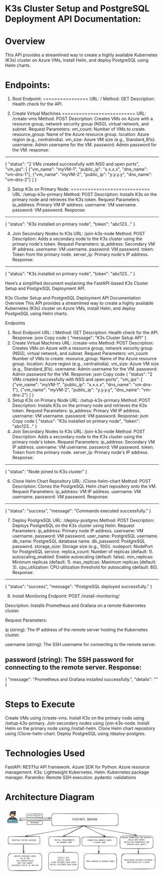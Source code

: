 

K3s Cluster Setup and PostgreSQL Deployment API Documentation:
=============================================================
Overview
========
This API provides a streamlined way to create a highly available Kubernetes (K3s) cluster on Azure VMs, install Helm, and deploy PostgreSQL using Helm charts.

Endpoints:
===========
1. Root Endpoint:
================
URL: /
Method: GET
Description: Health check for the API.



2. Create Virtual Machines
==========================
URL: /create-vms
Method: POST
Description: Creates VMs on Azure with a resource group, network security group (NSG), virtual network, and subnet.
Request Parameters:
vm_count: Number of VMs to create.
resource_group: Name of the Azure resource group.
location: Azure region (e.g., centralindia).
vm_size: Azure VM size (e.g., Standard_B1s).
username: Admin username for the VM.
password: Admin password for the VM.
response:
--------
{
  "status": "2 VMs created successfully with NSG and open ports",
  "vm_ips": [
    {"vm_name": "myVM-1", "public_ip": "x.x.x.x", "dns_name": "vm-dns-1"},
    {"vm_name": "myVM-2", "public_ip": "y.y.y.y", "dns_name": "vm-dns-2"}
  ]
}




3. Setup K3s on Primary Node:
============================
URL: /setup-k3s-primary
Method: POST
Description: Installs K3s on the primary node and retrieves the K3s token.
Request Parameters:
ip_address: Primary VM IP address.
username: VM username.
password: VM password.
Response:
--------
{
  "status": "K3s installed on primary node",
  "token": "abc123..."
}



4. Join Secondary Nodes to K3s
URL: /join-k3s-node
Method: POST
Description: Adds a secondary node to the K3s cluster using the primary node's token.
Request Parameters:
ip_address: Secondary VM IP address.
username: VM username.
password: VM password.
token: Token from the primary node.
server_ip: Primary node's IP address.
Response:
---------
{
  "status": "K3s installed on primary node",
  "token": "abc123..."
}



Here’s a simplified document explaining the FastAPI-based K3s Cluster Setup and PostgreSQL Deployment API.

K3s Cluster Setup and PostgreSQL Deployment API Documentation
Overview
This API provides a streamlined way to create a highly available Kubernetes (K3s) cluster on Azure VMs, install Helm, and deploy PostgreSQL using Helm charts.

Endpoints
1. Root Endpoint
URL: /
Method: GET
Description: Health check for the API.
Response:
json
Copy code
{
  "message": "K3s Cluster Setup API"
}
2. Create Virtual Machines
URL: /create-vms
Method: POST
Description: Creates VMs on Azure with a resource group, network security group (NSG), virtual network, and subnet.
Request Parameters:
vm_count: Number of VMs to create.
resource_group: Name of the Azure resource group.
location: Azure region (e.g., centralindia).
vm_size: Azure VM size (e.g., Standard_B1s).
username: Admin username for the VM.
password: Admin password for the VM.
Response:
json
Copy code
{
  "status": "2 VMs created successfully with NSG and open ports",
  "vm_ips": [
    {"vm_name": "myVM-1", "public_ip": "x.x.x.x", "dns_name": "vm-dns-1"},
    {"vm_name": "myVM-2", "public_ip": "y.y.y.y", "dns_name": "vm-dns-2"}
  ]
}
3. Setup K3s on Primary Node
URL: /setup-k3s-primary
Method: POST
Description: Installs K3s on the primary node and retrieves the K3s token.
Request Parameters:
ip_address: Primary VM IP address.
username: VM username.
password: VM password.
Response:
json
Copy code
{
  "status": "K3s installed on primary node",
  "token": "abc123..."
}
4. Join Secondary Nodes to K3s
URL: /join-k3s-node
Method: POST
Description: Adds a secondary node to the K3s cluster using the primary node's token.
Request Parameters:
ip_address: Secondary VM IP address.
username: VM username.
password: VM password.
token: Token from the primary node.
server_ip: Primary node's IP address.
Response:
--------
{
  "status": "Node joined to K3s cluster"
}



6. Clone Helm Chart Repository
URL: /Clone-helm-chart
Method: POST
Description: Clones the PostgreSQL Helm chart repository onto the VM.
Request Parameters:
ip_address: VM IP address.
username: VM username.
password: VM password.
Response:
---------
{
  "status": "success",
  "message": "Commands executed successfully."
}


7. Deploy PostgreSQL
URL: /deploy-postgres
Method: POST
Description: Deploys PostgreSQL on the K3s cluster using Helm.
Request Parameters:
ip_address: Primary node IP address.
username: VM username.
password: VM password.
user_name: PostgreSQL username.
db_name: PostgreSQL database name.
db_password: PostgreSQL password.
storage_size: Storage size (e.g., 10Gi).
nodeport: NodePort for PostgreSQL service.
replica_count: Number of replicas (default: 1).
autoscaling_enabled: Enable autoscaling (default: false).
min_replicas: Minimum replicas (default: 1).
max_replicas: Maximum replicas (default: 3).
cpu_utilization: CPU utilization threshold for autoscaling (default: 80).
Response:
---------
{
  "status": "success",
  "message": "PostgreSQL deployed successfully."
}


9. Install Monitoring
Endpoint:
POST /install-monitoring/

Description:
Installs Prometheus and Grafana on a remote Kubernetes cluster.

Request Parameters:

ip (string):
The IP address of the remote server hosting the Kubernetes cluster.

username (string):
The SSH username for connecting to the remote server.

password (string):
The SSH password for connecting to the remote server.
Response:
---------
{
  "message": "Prometheus and Grafana installed successfully.",
  "details": "<Command execution output>"
}







Steps to Execute
================
Create VMs using /create-vms.
Install K3s on the primary node using /setup-k3s-primary.
Join secondary nodes using /join-k3s-node.
Install Helm on the primary node using /install-helm.
Clone Helm chart repository using /Clone-helm-chart.
Deploy PostgreSQL using /deploy-postgres.



Technologies Used
==================
FastAPI: RESTful API framework.
Azure SDK for Python: Azure resource management.
K3s: Lightweight Kubernetes.
Helm: Kubernetes package manager.
Paramiko: Remote SSH execution.
pydantic :validations



Architecture Diagram
=======================
![alt text](<Architecture_Diagram.jpg>)
